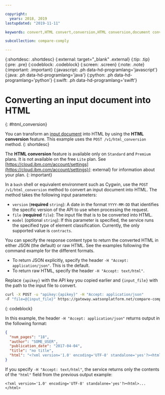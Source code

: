 ```yaml
---

copyright:
  years: 2018, 2019
lastupdated: "2019-11-11"

keywords: convert,HTML convert,conversion,HTML conversion,document conversion

subcollection: compare-comply

---
```


{:shortdesc: .shortdesc}
{:external: target="_blank" .external}
{:tip: .tip}
{:pre: .pre}
{:codeblock: .codeblock}
{:screen: .screen}
{:note: .note}
{:important: .important}
{:javascript: .ph data-hd-programlang='javascript'}
{:java: .ph data-hd-programlang='java'}
{:python: .ph data-hd-programlang='python'}
{:swift: .ph data-hd-programlang='swift'}

# Converting an input document into HTML
{: #html_conversion}

You can transform an [input document](/docs/services/compare-comply?topic=compare-comply-formats) into HTML by using the **HTML conversion** feature. This example uses the `POST /v1/html_conversion` method.
{: shortdesc}

  The **HTML conversion** feature is available only on `Standard` and `Premium` plans. It is not available on the free `Lite` plan. See [https://cloud.ibm.com/account/settings](https://cloud.ibm.com/account/settings){: external} for information about your plan.
  {: important}

In a `bash` shell or equivalent environment such as Cygwin, use the `POST /v1/html_conversion` method to convert an input document into HTML. The method takes the following input parameters:
  - `version` (**required** `string`): A date in the format `YYYY-MM-DD` that identifies the specific version of the API to use when processing the request.
  - `file` (**required** `file`): The input file that is to be converted into HTML.
  - `model` (optional `string`): If this parameter is specified, the service runs the specified type of element classification. Currently, the only supported value is `contracts`.
  
You can specify the response content type to return the converted HTML in either JSON (the default) or raw HTML. See the examples following the command example for the different formats.
  - To return JSON explicitly, specify the header `-H "Accept: application/json"`. This is the default.
  - To return raw HTML, specify the header `-H "Accept: text/html"`.
  
Replace `{apikey}` with the API key you copied earlier and `{input_file}` with the path to the input file to convert.

```bash
curl -X POST -u "apikey:{apikey}" -H "Accept: application/json"
-F "file=@{input_file}" https://gateway.watsonplatform.net/compare-comply/api/v1/html_conversion?version=2018-10-15
```
{: codeblock}

In this example, the header `-H "Accept: application/json"` returns output in the following format:

```json
{
  "num_pages": "18",
  "author": "SOME_USER",
  "publication_date": "2017-04-04",
  "title": "no title",
  "html": "<?xml version='1.0' encoding='UTF-8' standalone='yes'?><html>...</html>"
}
```

If you specify `-H "Accept: text/html"`, the service returns only the contents of the `"html"` field from the previous output example:

```
<?xml version='1.0' encoding='UTF-8' standalone='yes'?><html>...</html>
```
